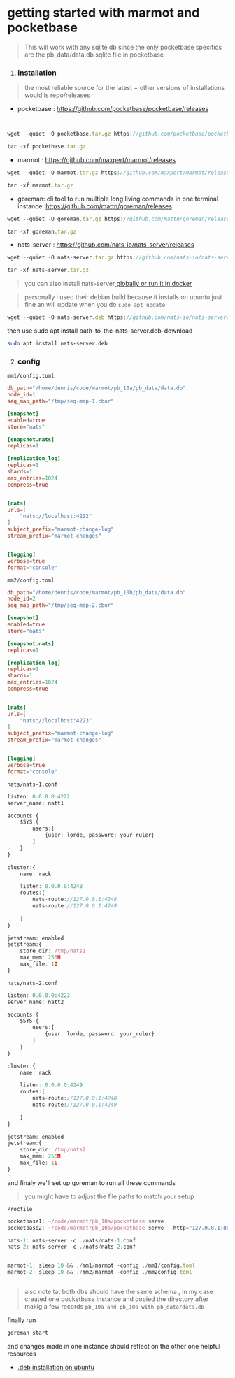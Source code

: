 # getting started with marmot and pocketbase

> This will work with any sqlite db since the only pocketbase specifics are the pb_data/data.db
sqlite file in pocketbase


1. ### installation
> the most reliable source for the latest + other versions of installations would is repo/releases

- pocketbase : https://github.com/pocketbase/pocketbase/releases
```ts


wget --quiet -O pocketbase.tar.gz https://github.com/pocketbase/pocketbase/releases/download/v0.10.3/pocketbase_0.10.3_linux_amd64.zip

tar -xf pocketbase.tar.gz
```

- marmot : https://github.com/maxpert/marmot/releases
```ts
wget --quiet -O marmot.tar.gz https://github.com/maxpert/marmot/releases/download/v0.7.4/marmot-v0.7.4-linux-amd64.tar.gz

tar -xf marmot.tar.gz
```

- goreman: cli tool to run multiple long living commands in one terminal instance: https://github.com/mattn/goreman/releases

```ts
wget --quiet -O goreman.tar.gz https://github.com/mattn/goreman/releases/download/v0.3.13/goreman_v0.3.13_linux_arm64.tar.gz

tar -xf goreman.tar.gz
```

- nats-server : https://github.com/nats-io/nats-server/releases

```ts
wget --quiet -O nats-server.tar.gz https://github.com/nats-io/nats-server/releases/download/v2.9.10/nats-server-v2.9.10-linux-amd64.zip

tar -xf nats-server.tar.gz
```
> you can also install nats-server[ globally or run it in docker](https://docs.nats.io/running-a-nats-service/introduction/installation)


> personally i used their debian build because it installs on ubuntu just fine an will update when you do `sudo apt update`
```ts
wget --quiet -O nats-server.deb https://github.com/nats-io/nats-server/releases/download/v2.9.10/nats-server-v2.9.10-amd64.deb
```
then use sudo apt install path-to-the-nats-server.deb-download 
```sh
sudo apt install nats-server.deb
```


2. ### config

`mm1/config.toml`
```toml
db_path="/home/dennis/code/marmot/pb_10a/pb_data/data.db"
node_id=1
seq_map_path="/tmp/seq-map-1.cbor"

[snapshot]
enabled=true
store="nats"

[snapshot.nats]
replicas=1

[replication_log]
replicas=1
shards=1
max_entries=1024
compress=true


[nats]
urls=[
    "nats://localhost:4222"
]
subject_prefix="marmot-change-log"
stream_prefix="marmot-changes"


[logging]
verbose=true
format="console"


```

`mm2/config.toml`
```toml
db_path="/home/dennis/code/marmot/pb_10b/pb_data/data.db"
node_id=2
seq_map_path="/tmp/seq-map-2.cbor"

[snapshot]
enabled=true
store="nats"

[snapshot.nats]
replicas=1

[replication_log]
replicas=1
shards=1
max_entries=1024
compress=true


[nats]
urls=[
    "nats://localhost:4223"
]
subject_prefix="marmot-change-log"
stream_prefix="marmot-changes"


[logging]
verbose=true
format="console"

```

`nats/nats-1.conf`
```ts
listen: 0.0.0.0:4222
server_name: natt1

accounts:{
    $SYS:{
        users:[
            {user: lorde, password: your_ruler}
        ]
    }
}

cluster:{
    name: rack

    listen: 0.0.0.0:4248
    routes:[
        nats-route://127.0.0.1:4248
        nats-route://127.0.0.1:4249
          
    ]
}

jetstream: enabled
jetstream:{
    store_dir: /tmp/nats1
    max_mem: 256M
    max_file: 1G
}

```

`nats/nats-2.conf`
```ts
listen: 0.0.0.0:4223
server_name: natt2

accounts:{
    $SYS:{
        users:[
            {user: lorde, password: your_ruler}
        ]
    }
}

cluster:{
    name: rack

    listen: 0.0.0.0:4249
    routes:[
        nats-route://127.0.0.1:4248
        nats-route://127.0.0.1:4249
          
    ]
}

jetstream: enabled
jetstream:{
    store_dir: /tmp/nats2
    max_mem: 256M
    max_file: 1G
}

```

and finaly we'll set up goreman to run all these commands 
> you might have to adjust the file paths to match your setup

`Procfile`
```ts
pocketbase1: ~/code/marmot/pb_10a/pocketbase serve
pocketbase2: ~/code/marmot/pb_10b/pocketbase serve --http="127.0.0.1:8091"

nats-1: nats-server -c ./nats/nats-1.conf
nats-2: nats-server -c ./nats/nats-2.conf 


marmot-1: sleep 10 && ./mm1/marmot -config ./mm1/config.toml 
marmot-2: sleep 10 && ./mm2/marmot -config ./mm2config.toml



```


> also note tat both dbs should have the same schema , in my case  created one pocketbase instance and copied the directory after makig a few records `pb_10a and pb_10b with pb_data/data.db`

finally run 
```sh 
goreman start
```

and changes made in one instance should reflect on the other one
helpful resources
- [.deb installation on ubuntu](https://www.javatpoint.com/how-to-install-deb-file-in-ubuntu)

